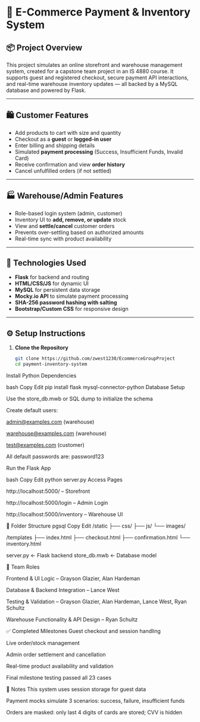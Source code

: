# 🧾 E-Commerce Payment & Inventory System

## 📦 Project Overview
This project simulates an online storefront and warehouse management system, created for a capstone team project in an IS 4880 course. It supports guest and registered checkout, secure payment API interactions, and real-time warehouse inventory updates — all backed by a MySQL database and powered by Flask.

---

## 🛍️ Customer Features
- Add products to cart with size and quantity
- Checkout as a **guest** or **logged-in user**
- Enter billing and shipping details
- Simulated **payment processing** (Success, Insufficient Funds, Invalid Card)
- Receive confirmation and view **order history**
- Cancel unfulfilled orders (if not settled)

---

## 🏭 Warehouse/Admin Features
- Role-based login system (admin, customer)
- Inventory UI to **add, remove, or update** stock
- View and **settle/cancel** customer orders
- Prevents over-settling based on authorized amounts
- Real-time sync with product availability

---

## 🧰 Technologies Used
- **Flask** for backend and routing
- **HTML/CSS/JS** for dynamic UI
- **MySQL** for persistent data storage
- **Mocky.io API** to simulate payment processing
- **SHA-256 password hashing with salting**
- **Bootstrap/Custom CSS** for responsive design

---

## ⚙️ Setup Instructions

1. **Clone the Repository**
   ```bash
   git clone https://github.com/zwest1230/EcommerceGroupProject
   cd payment-inventory-system
Install Python Dependencies

bash
Copy
Edit
pip install flask mysql-connector-python
Database Setup

Use the store_db.mwb or SQL dump to initialize the schema

Create default users:

admin@examples.com (warehouse)

warehouse@examples.com (warehouse)

test@examples.com (customer)

All default passwords are: password123

Run the Flask App

bash
Copy
Edit
python server.py
Access Pages

http://localhost:5000/ – Storefront

http://localhost:5000/login – Admin Login

http://localhost:5000/inventory – Warehouse UI

📁 Folder Structure
pgsql
Copy
Edit
/static
  ├── css/
  ├── js/
  └── images/
  
/templates
  ├── index.html
  ├── checkout.html
  ├── confirmation.html
  └── inventory.html

server.py       ← Flask backend
store_db.mwb    ← Database model


👥 Team Roles

Frontend & UI Logic – Grayson Glazier, Alan Hardeman

Database & Backend Integration – Lance West

Testing & Validation – Grayson Glazier, Alan Hardeman, Lance West, Ryan Schultz

Warehouse Functionality & API Design – Ryan Schultz

✅ Completed Milestones
Guest checkout and session handling

Live order/stock management

Admin order settlement and cancellation

Real-time product availability and validation

Final milestone testing passed all 23 cases

📌 Notes
This system uses session storage for guest data

Payment mocks simulate 3 scenarios: success, failure, insufficient funds

Orders are masked: only last 4 digits of cards are stored; CVV is hidden
